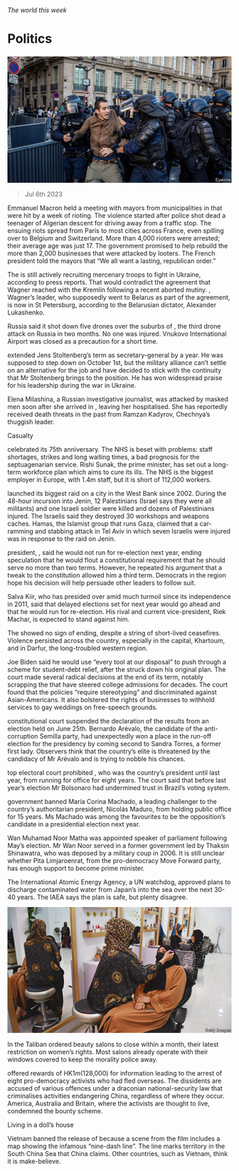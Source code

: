 ###### The world this week

# Politics 

#####  

![image](images/20230708_WWP003.jpg) 

> Jul 6th 2023 

Emmanuel Macron held a meeting with mayors from municipalities in  that were hit by a week of rioting. The violence started after police shot dead a teenager of Algerian descent for driving away from a traffic stop. The ensuing riots spread from Paris to most cities across France, even spilling over to Belgium and Switzerland. More than 4,000 rioters were arrested; their average age was just 17. The government promised to help rebuild the more than 2,000 businesses that were attacked by looters. The French president told the mayors that “We all want a lasting, republican order.” 

The  is still actively recruiting mercenary troops to fight in Ukraine, according to press reports. That would contradict the agreement that Wagner reached with the Kremlin following a recent aborted mutiny. , Wagner’s leader, who supposedly went to Belarus as part of the agreement, is now in St Petersburg, according to the Belarusian dictator, Alexander Lukashenko.

Russia said it shot down five drones over the suburbs of , the third drone attack on Russia in two months. No one was injured. Vnukovo International Airport was closed as a precaution for a short time.

 extended Jens Stoltenberg’s term as secretary-general by a year. He was supposed to step down on October 1st, but the military alliance can’t settle on an alternative for the job and have decided to stick with the continuity that Mr Stoltenberg brings to the position. He has won widespread praise for his leadership during the war in Ukraine. 

Elena Milashina, a Russian investigative journalist, was attacked by masked men soon after she arrived in , leaving her hospitalised. She has reportedly received death threats in the past from Ramzan Kadyrov, Chechnya’s thuggish leader.

Casualty

  celebrated its 75th anniversary. The NHS is beset with problems: staff shortages, strikes and long waiting times, a bad prognosis for the septuagenarian service. Rishi Sunak, the prime minister, has set out a long-term workforce plan which aims to cure its ills. The NHS is the biggest employer in Europe, with 1.4m staff, but it is short of 112,000 workers.

 launched its biggest raid on a  city in the West Bank since 2002. During the 48-hour incursion into Jenin, 12 Palestinians (Israel says they were all militants) and one Israeli soldier were killed and dozens of Palestinians injured. The Israelis said they destroyed 30 workshops and weapons caches. Hamas, the Islamist group that runs Gaza, claimed that a car-ramming and stabbing attack in Tel Aviv in which seven Israelis were injured was in response to the raid on Jenin. 

 president, , said he would not run for re-election next year, ending speculation that he would flout a constitutional requirement that he should serve no more than two terms. However, he repeated his argument that a tweak to the constitution allowed him a third term. Democrats in the region hope his decision will help persuade other leaders to follow suit.

Salva Kiir, who has presided over  amid much turmoil since its independence in 2011, said that delayed elections set for next year would go ahead and that he would run for re-election. His rival and current vice-president, Riek Machar, is expected to stand against him.

The  showed no sign of ending, despite a string of short-lived ceasefires. Violence persisted across the country, especially in the capital, Khartoum, and in Darfur, the long-troubled western region. 

Joe Biden said he would use “every tool at our disposal” to push through a scheme for student-debt relief, after the  struck down his original plan. The court made several radical decisions at the end of its term, notably scrapping the  that have steered college admissions for decades. The court found that the policies “require stereotyping” and discriminated against Asian-Americans. It also bolstered the rights of businesses to withhold services to gay weddings on free-speech grounds. 

constitutional court suspended the declaration of the results from an election held on June 25th. Bernardo Arévalo, the candidate of the anti-corruption Semilla party, had unexpectedly won a place in the run-off election for the presidency by coming second to Sandra Torres, a former first lady. Observers think that the country’s elite is threatened by the candidacy of Mr Arévalo and is trying to nobble his chances.

 top electoral court prohibited , who was the country’s president until last year, from running for office for eight years. The court said that before last year’s election Mr Bolsonaro had undermined trust in Brazil’s voting system. 

 government banned María Corina Machado, a leading challenger to the country’s authoritarian president, Nicolás Maduro, from holding public office for 15 years. Ms Machado was among the favourites to be the opposition’s candidate in a presidential election next year. 

Wan Muhamad Noor Matha was appointed speaker of  parliament following May’s election. Mr Wan Noor served in a former government led by Thaksin Shinawatra, who was deposed by a military coup in 2006. It is still unclear whether Pita Limjaroenrat, from the pro-democracy Move Forward party, has enough support to become prime minister. 

The International Atomic Energy Agency, a UN watchdog, approved plans to discharge contaminated water from Japan’s  into the sea over the next 30-40 years. The IAEA says the plan is safe, but plenty disagree. 

![image](images/20230708_WWP001.jpg) 


In  the Taliban ordered beauty salons to close within a month, their latest restriction on women’s rights. Most salons already operate with their windows covered to keep the morality police away. 

 offered rewards of HK$1m ($128,000) for information leading to the arrest of eight pro-democracy activists who had fled overseas. The dissidents are accused of various offences under a draconian national-security law that criminalises activities endangering China, regardless of where they occur. America, Australia and Britain, where the activists are thought to live, condemned the bounty scheme.

Living in a doll’s house

Vietnam banned the release of  because a scene from the film includes a map showing the infamous “nine-dash line”. The line marks territory in the South China Sea that China claims. Other countries, such as Vietnam, think it is make-believe.

